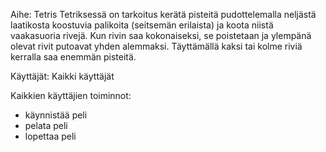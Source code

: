 Aihe: Tetris
Tetriksessä on tarkoitus kerätä pisteitä pudottelemalla neljästä laatikosta koostuvia
palikoita (seitsemän erilaista) ja koota niistä vaakasuoria rivejä. Kun rivin saa kokonaiseksi, se
poistetaan ja ylempänä olevat rivit putoavat yhden alemmaksi. Täyttämällä kaksi tai kolme riviä kerralla
saa enemmän pisteitä.

Käyttäjät:
Kaikki käyttäjät

Kaikkien käyttäjien toiminnot:
- käynnistää peli
- pelata peli
- lopettaa peli
